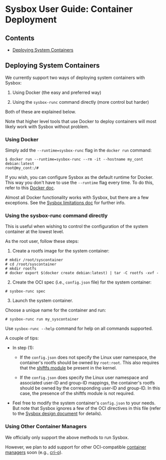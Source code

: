 # Sysbox User Guide: Container Deployment

## Contents

-   [Deploying System Containers](#deploying-system-containers)

## Deploying System Containers

We currently support two ways of deploying system containers with Sysbox:

1) Using Docker (the easy and preferred way)

2) Using the `sysbox-runc` command directly (more control but harder)

Both of these are explained below.

Note that higher level tools that use Docker to deploy containers will
most likely work with Sysbox without problem.

### Using Docker

Simply add the `--runtime=sysbox-runc` flag in the `docker run` command:

```console
$ docker run --runtime=sysbox-runc --rm -it --hostname my_cont debian:latest
root@my_cont:/#
```

If you wish, you can configure Sysbox as the default runtime for Docker. This
way you don't have to use the `--runtime` flag every time. To do this,
refer to this [Docker doc](https://docs.docker.com/engine/reference/commandline/dockerd/).

Almost all Docker functionality works with Sysbox, but there are a few
exceptions. See the [Sysbox limitations doc](limitations.md) for further info.

### Using the sysbox-runc command directly

This is useful when wishing to control the configuration of the system container
at the lowest level.

As the root user, follow these steps:

1) Create a rootfs image for the system container:

```console
# mkdir /root/syscontainer
# cd /root/syscontainer
# mkdir rootfs
# docker export $(docker create debian:latest) | tar -C rootfs -xvf -
```

2) Create the OCI spec (i.e., `config.json` file) for the system container:

```console
# sysbox-runc spec
```

3) Launch the system container.

Choose a unique name for the container and run:

```console
# sysbox-runc run my_syscontainer
```

Use `sysbox-runc --help` command for help on all commands supported.

A couple of tips:

-   In step (1):

    -   If the `config.json` does not specify the Linux user namespace, the
        container's rootfs should be owned by `root:root`. This also requires that
        the [shiftfs module](design.md#ubuntu-shiftfs-module) be present in the
        kernel.

    -   If the `config.json` does specify the Linux user namespace and associated
        user-ID and group-ID mappings, the container's rootfs should be owned
        by the corresponding user-ID and group-ID. In this case, the presence of
        the shiftfs module is not required.

-   Feel free to modify the system container's `config.json` to your needs. But
    note that Sysbox ignores a few of the OCI directives in this file (refer to
    the [Sysbox design document](design.md#sysbox-oci-compatibility) for details).

### Using Other Container Managers

We officially only support the above methods to run Sysbox.

However, we plan to add support for other OCI-compatible [container managers](concepts.md#container-manager) soon
(e.g., [cri-o](https://cri-o.io/)).
